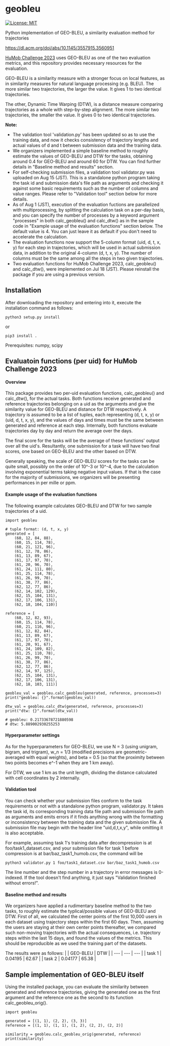# geobleu
[![License: MIT](https://img.shields.io/badge/License-MIT-yellow.svg)](https://opensource.org/licenses/MIT)

Python implementation of GEO-BLEU, a similarity evaluation method for trajectories

https://dl.acm.org/doi/abs/10.1145/3557915.3560951

[HuMob Challenge 2023](https://connection.mit.edu/humob-challenge-2023) uses GEO-BLEU as one of the two evaluation metrics, and this repository provides necessary resources for the evaluation.

GEO-BLEU is a similarity measure with a stronger focus on local features, as in similarity measures for natural language processing (e.g. BLEU). The more similar two trajectories, the larger the value. It gives 1 to two identical trajectories.

The other, Dynamic Time Warping (DTW), is a distance measure comparing trajectories as a whole with step-by-step alignment. The more similar two trajectories, the smaller the value. It gives 0 to two identical trajectories.

**Note:** 

* The validation tool 'validation.py' has been updated so as to use the training data, and now it checks consistency of trajectory lengths and actual values of d and t between submission data and the training data.  
* We organizers implemented a simple baseline method to roughly estimate the values of GEO-BLEU and DTW for the tasks, obtaining around 0.4 for GEO-BLEU and around 60 for DTW. You can find further details in "Baseline method and results" section. 
* For self-checking submission files, a validation tool validator.py was uploaded on Aug 15 (JST). This is a standalone python program taking the task id and submission data's file path as arguments and checking it against some basic requirements such as the number of columns and value ranges. Please refer to "Validation tool" section below for more details.
* As of Aug 1 (JST), execution of the evaluation fuctions are parallelized with multiprocessing, by splitting the calculation task on a per-day basis, and you can specify the number of processes by a keyword argument "processes" in both calc_geobleu() and calc_dtw() as in the sample code in "Example usage of the evaluation functions" section below. The default value is 4. You can just leave it as default if you don't need to accelerate the calculation.
* The evaluation functions now support the 5-column format (uid, d, t, x, y) for each step in trajectories, which will be used in actual submission data, in addition to the original 4-column (d, t, x, y). The number of columns must be the same among all the steps in two given trajectories.
* Two evaluation functions for HuMob Challenge 2023, calc_geobleu() and calc_dtw(), were implemented on Jul 18 (JST). Please reinstall the package if you are using a previous version.


## Installation
After downloading the repository and entering into it, execute the installation command as follows:
```
python3 setup.py install
```
or
```
pip3 install .
```

Prerequisites: numpy, scipy

## Evaluatoin functions (per uid) for HuMob Challenge 2023
#### Overview
This package provides two per-uid evaluation functions, calc_geobleu() and calc_dtw(), for the actual tasks. Both functions receive generated and reference trajectories belonging on a uid as the arguments and give the similarity value for GEO-BLEU and distance for DTW respectively. A trajectory is assumed to be a list of tuples, each representing (d, t, x, y) or (uid, d, t, x, y), and the values of days and times must be the same between generated and reference at each step. Internally, both functions evaluate trajectories day by day and return the average over the days.

The final score for the tasks will be the average of these functions' output over all the uid's. Resultantly, one submission for a task will have two final scores, one based on GEO-BLEU and the other based on DTW.

Generally speaking, the scale of GEO-BLEU scores for the tasks can be quite small, possibly on the order of 10^-3 or 10^-4, due to the calculation involving exponential terms taking negative input values. If that is the case for the majority of submissions, we organizers will be presenting performances in per mille or ppm.


#### Example usage of the evaluation functions
The following example calculates GEO-BLEU and DTW for two sample trajectories of a uid.
```
import geobleu

# tuple format: (d, t, x, y)
generated = [
    (60, 12, 84, 88),
    (60, 15, 114, 78),
    (60, 21, 121, 96),
    (61, 12, 78, 86),
    (61, 13, 89, 67),
    (61, 17, 97, 70),
    (61, 20, 96, 70),
    (61, 24, 111, 80),
    (61, 25, 114, 78),
    (61, 26, 99, 70),
    (61, 38, 77, 86),
    (62, 12, 77, 86),
    (62, 14, 102, 129),
    (62, 15, 104, 131),
    (62, 17, 106, 131),
    (62, 18, 104, 110)]

reference = [
    (60, 12, 82, 93),
    (60, 15, 114, 78),
    (60, 21, 116, 96),
    (61, 12, 82, 84),
    (61, 13, 89, 67),
    (61, 17, 97, 70),
    (61, 20, 91, 67),
    (61, 24, 109, 82),
    (61, 25, 110, 78),
    (61, 26, 99, 70),
    (61, 38, 77, 86),
    (62, 12, 77, 86),
    (62, 14, 97, 125),
    (62, 15, 104, 131),
    (62, 17, 106, 131),
    (62, 18, 103, 111)]

geobleu_val = geobleu.calc_geobleu(generated, reference, processes=3)
print("geobleu: {}".format(geobleu_val))

dtw_val = geobleu.calc_dtw(generated, reference, processes=3)
print("dtw: {}".format(dtw_val))

# geobleu: 0.21733678721880598
# dtw: 5.889002930255253
```

#### Hyperparameter settings
As for the hyperparameters for GEO-BLEU, we use N = 3 (using unigram, bigram, and trigram), w_n = 1/3 (modified precisions are geometric-averaged with equal weights), and beta = 0.5 (so that the proximity between two points becomes e^-1 when they are 1 km away).

For DTW, we use 1 km as the unit length, dividing the distance calculated with cell coordinates by 2 internally.

#### Validation tool
You can check whether your submission files conform to the task requirements or not with a standalone python program, validator.py. It takes the task id, its corresponding training data file path and submission file path as arguments and emits errors if it finds anything wrong with the formatting or inconsistency between the training data and the given submission file. A submission file may begin with the header line "uid,d,t,x,y", while omitting it is also acceptable. 

For example, assuming task 1's training data after decompression is at foo/task1_dataset.csv, and your submission file for task 1 before compression is at bar/baz_task1_humob.csv, the command will be
```
python3 validator.py 1 foo/task1_dataset.csv bar/baz_task1_humob.csv
```

The line number and the step number in a trajectory in error messages is 0-indexed. If the tool doesn't find anything, it just says "Validation finished without errors!".

#### Baseline method and results
We organizers have applied a rudimentary baseline method to the two tasks, to roughly estimate the typlical/possible values of GEO-BLEU and DTW. First of all, we calculated the center points of the first 10,000 users in each dataset using trajectory steps within the first 60 days. Then, assuming the users are staying at their own center points thereafter, we compared such non-moving trajectories with the actual consequences, i.e. trajectory steps within the last 15 days, and found the values of the metrics. This should be reproducible as we used the training part of the datasets.

The results were as follows:
|  | GEO-BLEU | DTW |
| --- | --- | --- |
| task 1 | 0.04195 | 62.67 |
| task 2 | 0.04177 | 65.38 |


## Sample implementation of GEO-BLEU itself
Using the installed package, you can evaluate the similarity between generated and reference trajectories, giving the generated one as the first argument and the reference one as the second to its function calc_geobleu_orig().
```
import geobleu

generated = [(1, 1), (2, 2), (3, 3)]
reference = [(1, 1), (1, 1), (1, 2), (2, 2), (2, 2)]

similarity = geobleu.calc_geobleu_orig(generated, reference)
print(similarity)
```

